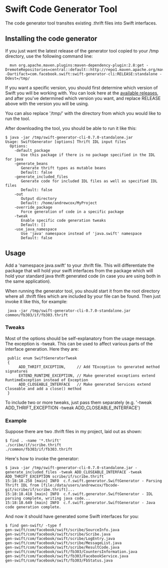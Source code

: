 # Swift Code Generator Tool

The code generator tool transltes existing .thrift files into Swift interfaces.

## Installing the code generator

If you just want the latest release of the generator tool copied to your /tmp directory, use the following command line:

      mvn org.apache.maven.plugins:maven-dependency-plugin:2.8:get -DremoteRepositories=central::default::http://repo1.maven.apache.org/maven2 -Dartifact=com.facebook.swift:swift-generator-cli:RELEASE:standalone -Ddest=/tmp/

If you want a specific version, you should first determine which version of Swift you will be working with. You can look here at the [available releases](http://search.maven.org/#search%7Cgav%7C1%7Cg%3A%22com.facebook.swift%22%20AND%20a%3A%22swift-generator-cli%22), and after you've determined which version you want, and replace RELEASE above with the version you will be using.

You can also replace '/tmp/' with the directory from which you would like to run the tool.

After downloading the tool, you should be able to run it like this:

    $ java -jar /tmp/swift-generator-cli-0.7.0-standalone.jar
    Usage: SwiftGenerator [options] Thrift IDL input files
      Options:
        -default_package
           Use this package if there is no package specified in the IDL for java
        -generate_beans
           Generate thrift types as mutable beans
           Default: false
        -generate_included_files
           Generate code for included IDL files as well as specified IDL files
           Default: false
        -out
           Output directory
           Default: /home/andrewcox/MyProject
        -override_package
           Force generation of code in a specific package
        -tweak
           Enable specific code generation tweaks
           Default: []
        -use_java_namespace
           Use 'java' namespace instead of 'java.swift' namespace
           Default: false

## Usage

Add a 'namespace java.swift' to your .thrift file. This will differentiate the package that will hold your swift interfaces from the package which will hold your standard java thrift generated code (in case you are using both in the same application).

When running the generator tool, you should start it from the root directory where all .thrift files which are included by your file can be found. Then just invoke it like this, for example:

     java -jar /tmp/swift-generator-cli-0.7.0-standalone.jar common/fb303/if/fb303.thrift

### Tweaks

Most of the options should be self-explanatory from the usage message. The exception is -tweak. This can be used to affect various parts of the interface generation. Here they are:

     public enum SwiftGeneratorTweak
     {
          ADD_THRIFT_EXCEPTION,     // Add TException to generated method signatures
          EXTEND_RUNTIME_EXCEPTION, // Make generated exceptions extend RuntimeException instead of Exception
          ADD_CLOSEABLE_INTERFACE   // Make generated Services extend Closeable and add a close() method
     }

To include two or more tweaks, just pass them separately (e.g. '-tweak ADD_THRIFT_EXCEPTION -tweak ADD_CLOSEABLE_INTERFACE')

### Example

Suppose there are two .thrift files in my project, laid out as shown:

    $ find . -name '*.thrift'
    ./scribe/if/scribe.thrift
    ./common/fb303/if/fb303.thrift

Here's how to invoke the generator:

    $ java -jar /tmp/swift-generator-cli-0.7.0-standalone.jar -generate_included_files -tweak ADD_CLOSEABLE_INTERFACE -tweak ADD_THRIFT_EXCEPTION scribe/if/scribe.thrift
    15:18:18.258 [main] INFO  c.f.swift.generator.SwiftGenerator - Parsing Thrift IDL from [file:/data/users/andrewcox/fbcode-git/scribe/if/scribe.thrift]...
    15:18:18.418 [main] INFO  c.f.swift.generator.SwiftGenerator - IDL parsing complete, writing java code...
    15:18:18.649 [main] INFO  c.f.swift.generator.SwiftGenerator - Java code generation complete.

And now it should have generated some Swift interfaces for you:

    $ find gen-swift/ -type f
    gen-swift/com/facebook/swift/scribe/SourceInfo.java
    gen-swift/com/facebook/swift/scribe/Scribe.java
    gen-swift/com/facebook/swift/scribe/LogEntry.java
    gen-swift/com/facebook/swift/scribe/MessageList.java
    gen-swift/com/facebook/swift/scribe/ResultCode.java
    gen-swift/com/facebook/swift/fb303/CountersInformation.java
    gen-swift/com/facebook/swift/fb303/FacebookService.java
    gen-swift/com/facebook/swift/fb303/FbStatus.java
